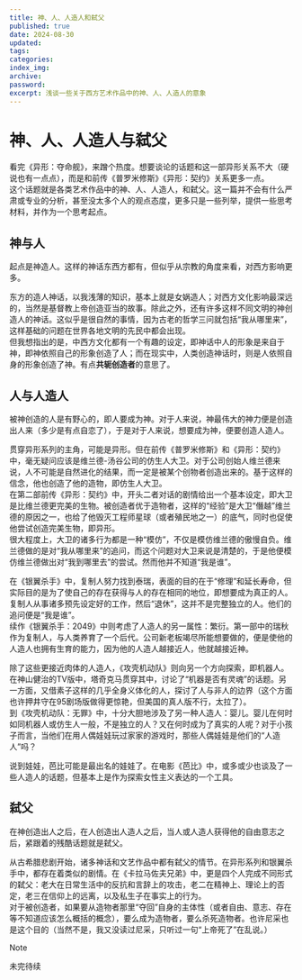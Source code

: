 ```yaml
---
title: 神、人、人造人和弑父
published: true
date: 2024-08-30
updated:
tags:
categories:
index_img:
archive:
password:
excerpt: 浅谈一些关于西方艺术作品中的神、人、人造人的意象
---
```


<!-- TODO: not finished -->

# 神、人、人造人与弑父

看完《异形：夺命舰》，来蹭个热度。想要谈论的话题和这一部异形关系不大（硬说也有一点点），而是和前传《普罗米修斯》《异形：契约》关系更多一点。  
这个话题就是各类艺术作品中的神、人、人造人，和弑父。这一篇并不会有什么严肃或专业的分析，甚至没太多个人的观点态度，更多只是一些列举，提供一些思考材料，并作为一个思考起点。

## 神与人

起点是神造人。这样的神话东西方都有，但似乎从宗教的角度来看，对西方影响更多。

东方的造人神话，以我浅薄的知识，基本上就是女娲造人；对西方文化影响最深远的，当然是基督教上帝创造亚当的故事。除此之外，还有许多这样不同文明的神创造人的神话。这似乎是很自然的事情，因为古老的哲学三问就包括“我从哪里来”，这样基础的问题在世界各地文明的先民中都会出现。  
但我想指出的是，中西方文化都有一个有趣的设定，即神话中人的形象是来自于神，即神依照自己的形象创造了人；而在现实中，人类创造神话时，则是人依照自身的形象创造了神。有点**共轭创造者**的意思了。

## 人与人造人

被神创造的人是有野心的，即人要成为神。对于人来说，神最伟大的神力便是创造出人来（多少是有点自恋了），于是对于人来说，想要成为神，便要创造人造人。

贯穿异形系列的主角，可能是异形。但在前传《普罗米修斯》和《异形：契约》中，毫无疑问应该是维兰德-汤谷公司的仿生人大卫。对于公司创始人维兰德来说，人不可能是自然进化的结果，而一定是被某个创物者创造出来的。基于这样的信念，他也创造了他的造物，即仿生人大卫。  
在第二部前传《异形：契约》中，开头二者对话的剧情给出一个基本设定，即大卫是比维兰德更完美的生物。被创造者优于造物者，这样的“经验”是大卫“僭越”维兰德的原因之一，也给了他毁灭工程师星球（或者殖民地之一）的底气，同时也促使他尝试创造完美生物，即异形。  
很大程度上，大卫的诸多行为都是一种“模仿”，不仅是模仿维兰德的傲慢自负。维兰德做的是对“我从哪里来”的追问，而这个问题对大卫来说是清楚的，于是他便模仿维兰德做出对“我到哪里去”的尝试。然而他并不知道“我是谁”。

在《银翼杀手》中，复制人努力找到泰瑞，表面的目的在于“修理”和延长寿命，但实际目的是为了使自己的存在获得与人的存在相同的地位，即想要成为真正的人。复制人从事诸多预先设定好的工作，然后“退休”，这并不是完整独立的人。他们的追问便是“我是谁”。  
续作《银翼杀手：2049》中则考虑了人造人的另一属性：繁衍。第一部中的瑞秋作为复制人，与人类养育了一个后代。公司新老板竭尽所能想要做的，便是使他的人造人也拥有生育的能力，因为他的人造人越接近人，他就越接近神。

除了这些更接近肉体的人造人，《攻壳机动队》则向另一个方向探索，即机器人。在神山健治的TV版中，塔奇克马贯穿其中，讨论了“机器是否有灵魂”的话题。另一方面，又借素子这样的几乎全身义体化的人，探讨了人与非人的边界（这个方面也许押井守在95剧场版做得更惊艳，但美国的真人版不行，太拉了）。  
到《攻壳机动队：无罪》中，十分大胆地涉及了另一种人造人：婴儿。婴儿在何时如同机器人或仿生人一般，不是独立的人？又在何时成为了真实的人呢？对于小孩子而言，当他们在用人偶娃娃玩过家家的游戏时，那些人偶娃娃是他们的“人造人”吗？

说到娃娃，芭比可能是最出名的娃娃了。在电影《芭比》中，或多或少也谈及了一些人造人的话题，但基本上是作为探索女性主义表达的一个工具。

## 弑父

在神创造出人之后，在人创造出人造人之后，当人或人造人获得他的自由意志之后，紧跟着的残酷话题就是弑父。

从古希腊悲剧开始，诸多神话和文艺作品中都有弑父的情节。在异形系列和银翼杀手中，都存在着类似的剧情。在《卡拉马佐夫兄弟》中，更是四个人完成不同形式的弑父：老大在日常生活中的反抗和言辞上的攻击，老二在精神上、理论上的否定，老三在信仰上的远离，以及私生子在事实上的行为。  
对于被创造者，如果要从造物者那里“夺回”自身的主体性（或者自由、意志、存在等不知道应该怎么概括的概念），要么成为造物者，要么杀死造物者。也许尼采也是这个目的（当然不是，我又没读过尼采，只听过一句“上帝死了”在乱说。）

> [!note]
> 未完待续

